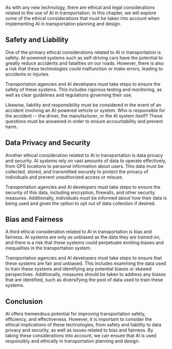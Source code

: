 
As with any new technology, there are ethical and legal considerations related to the use of AI in transportation. In this chapter, we will explore some of the ethical considerations that must be taken into account when implementing AI in transportation planning and design.

Safety and Liability
--------------------

One of the primary ethical considerations related to AI in transportation is safety. AI-powered systems such as self-driving cars have the potential to greatly reduce accidents and fatalities on our roads. However, there is also a risk that these technologies could malfunction or make errors, leading to accidents or injuries.

Transportation agencies and AI developers must take steps to ensure the safety of these systems. This includes rigorous testing and monitoring, as well as clear guidelines and regulations governing their use.

Likewise, liability and responsibility must be considered in the event of an accident involving an AI-powered vehicle or system. Who is responsible for the accident -- the driver, the manufacturer, or the AI system itself? These questions must be answered in order to ensure accountability and prevent harm.

Data Privacy and Security
-------------------------

Another ethical consideration related to AI in transportation is data privacy and security. AI systems rely on vast amounts of data to operate effectively, from GPS locations to personal information about users. This data must be collected, stored, and transmitted securely to protect the privacy of individuals and prevent unauthorized access or misuse.

Transportation agencies and AI developers must take steps to ensure the security of this data, including encryption, firewalls, and other security measures. Additionally, individuals must be informed about how their data is being used and given the option to opt out of data collection if desired.

Bias and Fairness
-----------------

A third ethical consideration related to AI in transportation is bias and fairness. AI systems are only as unbiased as the data they are trained on, and there is a risk that these systems could perpetuate existing biases and inequalities in the transportation system.

Transportation agencies and AI developers must take steps to ensure that these systems are fair and unbiased. This includes examining the data used to train these systems and identifying any potential biases or skewed perspectives. Additionally, measures should be taken to address any biases that are identified, such as diversifying the pool of data used to train these systems.

Conclusion
----------

AI offers tremendous potential for improving transportation safety, efficiency, and effectiveness. However, it is important to consider the ethical implications of these technologies, from safety and liability to data privacy and security, as well as issues related to bias and fairness. By taking these considerations into account, we can ensure that AI is used responsibly and ethically in transportation planning and design.
